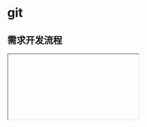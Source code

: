 <script setup>
import Iframe from '../../../components/Iframe.vue'
</script>

# git

## 需求开发流程

<Iframe link="//player.bilibili.com/player.html?aid=424243018&bvid=BV1B3411L7dx&cid=511907375&page=1" />

当接到一个需求，如：优惠券管理这个后端。可以按照此流程进行下去。

- 先本地创建一个分支，如：feature/bugcoupouns，并在这个项目上进行基本的需求开发

  - 开发过程中如果完成一个功能点就 commit 一次，不要全部完成了之后再一次 commit。
  - 多次 commit 记录可以方便回退到以前某个功能点前的代码
  - 直到开发完成最后一个 commit 提交

- 切换到 test 分支，拉取最新的 test 分支的代码。

- 使用 `cherry-pick` 命令将历史的 commit 记录提交到 同步到 test 上

  ```
  # 只有一个commit
  git cherry-pick e60d8d20268ad60f3268aa58d8f2a75767d6ccb7

  # 多个commit记录
  git cherry-pick commit1^..commit2  // [commit1,commit2]
  git cherry-pick commit1..commit2  // (commit1,commit2]
  ```

- 使用 `git push` 将本地代码推送到远端

- 切换回开发分支

- 将开发分支同步推送到远端 `git push -u origin feature/coupons`

  远端也会有一个 feature/bugcoupons 分支，也方便其他人看对代码改动了什么东西.

## 关于版本回退

<Iframe link="//player.bilibili.com/player.html?aid=211730082&bvid=BV1qa411C7Pc&cid=514121234&page=1" />

版本回退是 git 最棒的功能之一，git 给了我们一个可以犯错的机会，当我们不小心改错代码无法通过撤销操作回去的时候，这时候使用 git 的版本回退的特性，就可以非常好的让我们回到”**犯错前**“（前提是我们做好相对应的版本提交），以下是几个最重要的命令。

- 查看提交记录的日志

  ```
  git log
  ```

  会返回一系列非常长的哈希值，哈希值是版本回退的关键！ 也可以配合`git cherry-pick`使用

  ![image-20220221221948225](https://vitepress-source.oss-cn-beijing.aliyuncs.com/typoraimage-20220221221948225.png)

- 查看历史的 git 操作

  ```
  git reflog
  ```

  返回一些对版本的操作，不会包含 `git add`、`git status`的记录，所以非常的清晰！

  ![image-20220221222239169](https://vitepress-source.oss-cn-beijing.aliyuncs.com/typoraimage-20220221222239169.png)

- 回退历史版本

  ```
  # git git reset --hard + 哈希值
   git reset --hard 225a4b4 # 回退到 225a4b4 这个版本
  ```

  命令非常简单，只需要传递一次版本的哈希值即可快速在版本之间切换

总结下来比较关键的就是像同事说的，既然用了 git 就要充分的发挥 git 的作用，在做完一个小功能点的时候就打一次 commit，这是一个好习惯！

## git pull --rabase 优化提交记录

事情的起因是我 git 操作不当，被组长说了一下，研究了一下午 终于搞明白了！

![image-20220310162615121](https://vitepress-source.oss-cn-beijing.aliyuncs.com/typoraimage-20220310162615121.png)

![image-20220310162710685](https://vitepress-source.oss-cn-beijing.aliyuncs.com/typoraimage-20220310162710685.png)

刚开始我其实是很懵的，从始至终我其实都没有打过一个`Merge`命令，但是从结果日志来看那几个`Merge`的操作确实是我做的，这就令我非常的不解了，在向公司其他同事请教的过程中得知，导火索其实是`git pull` 的锅！我的业务场景如下：

我在本地分支完成了我功能的开发，现在需要合并到`test`分支上，于是我的目标是在`test`分支上执行`git cherry-pick`操作将我的代码检出到 test 上，因为我要避免有人更新过 test 分支，所以我在此之前先执行了一下`git pull`，出现了一个`Merge`的 vi 窗口（过去我一直没注意，直接就 wq 出去了），其实这个就是导火索！vi 窗口如下：

![image-20220310163537365](https://vitepress-source.oss-cn-beijing.aliyuncs.com/typoraimage-20220310163537365.png)

**原因**

`git pull` 其实是一个组合操作，其会执行 `git fetch + git merge` （过去其实完全不知道），因为有`git merge`的存在，所以最后的提交记录看起来就会很乱。

**解决方案**

使用`git pull --rebase`来进行合并本地和远程分支。既可以完美解决这个问题！

`git pull --rebase`也是一个组合操作，其会执行`git fetch + git rebase`，我们知道`git rebase`就是解决凌乱记录的一个大杀器，所以可以完美的解决！

**示例代码**

```
git pull --rebase origin test  # 拉取test的代码

# 如果有冲突解决冲突，此时的 current 代表的是远程 incomming 代表的是本地的代码

# git rebase --continue 保存冲突解决的状态（注意这时候不能使用 git commit 了）
```

这样操作之后我们的提交记录就是非常干净的一条链路了！

![image-20220310164901132](https://vitepress-source.oss-cn-beijing.aliyuncs.com/typoraimage-20220310164901132.png)

**补充**

`git log --graph`更加清晰的结构查看 log 记录

## 换一个思路使用 git 上传代码

> test 分支和 master 分支相比，test 分支中是包含一些新功能的代码，只有测试通过之后才会被放入 master 分支中。

过去由于我操作不当——在开发分支中拉取 master 分支，导致我的开发分支不干净了，中间有很多的其他的提交记录（按道理是不应该有的），这就导致使用 cherry-pick 操作用不了了。

![image-20220311124243016](https://vitepress-source.oss-cn-beijing.aliyuncs.com/typoraimage-20220311124243016.png)于是我重新的创建了一个干净的分支，在干净的分支上将我这个不干净的分支最后一版本的代码给放过去，再合并到 test 分支上，在实操过程中也是非常的困难，很多的冲突，临近下班之际我还是没有合并好，后面求助了一个带我的大哥，他大概只用了 30 秒，就解决了我快两个小时没有解决的问题.....

**他的思路**

- 删除了我原来的 test 分支

  ```
  git branch -D test
  ```

- 他基于我的新分支（已经包含最新代码）创建一个本地的 test 分支，并切换至改分支

  ```
  git checkout -b test
  ```

- 基于本地 test 分支拉取远程 test 分支的代码

  ```
  git pull --rebase origin test
  ```

- 有冲突解决冲突

- push 至远程的 test 分支

  ```
  git push origin test
  ```

这个思路和我的思路方向正好是完全相反的，我一直停留在用 cherry-pick 把我的代码合并到 test 上，但是大哥的方式是把 test 往我的合并，再推送到 test。非常的精髓，全程没用一个 cherry-pick 也实现了合并操作！

## git 强推代码

本周我在合并分支的时候，遇到一个从未见过的问题，简单的概括下来就是：

我的开发分支发起 PR 想合并至 master 发现有冲突，无法合并。于是我在本地开发分支（和远程开发分支保持一致的分支）拉取 master 代码，并无一点儿冲突，这就奇怪了！奇怪的点在于：

- 发起 pr 合并提示有冲突
- 直接拉取 master 代码并无冲突

这时候我求助了公司前辈，得知了一种强推代码的方法！

`git push origin test -f` 简单的说就是加了 `-f`

流程为：

- 本地分支拉取 master 代码

- 推送至远程开发分支

  这时候提示有冲突，push 不上去，这时候使用 `git push -f` 强推，

- 这时候 pr 已经无冲突，完美解决！

**强推知识点**

强推之后，会将远程的代码版本强制与当前本地的版本保持一致，远程的代码就是一个无冲突的版本，有的时候还是非常有用的，但是这个操作也是一个相对危险的操作！

不过就算不小心强推错了也没关系，毕竟 git 有给我们犯错的机会，能够版本回退！

## 合并 commit

过去使用 git 开发中一直有个痛点困扰着我，那就是会出现一些无用的 commit ，我们都知道一个 commit 就代表一个版本，所以理论上不应该有一些无用的版本，所以学习了一些这一方面的操作，来弥补一下自己 git 在这方面存在的不足；

过去我所遇到的**痛点**：

当我完成了功能 A 的需求开发，很开心，于是我迫不及待的使用 git 更新了一个版本 commit：

```
git commit -m "feat: A开发完成"
```

突然，我发现有一些测试代码居然没有删干净，还留着一些测试代码：

![image-20220415210554596](https://vitepress-source.oss-cn-beijing.aliyuncs.com/typoraimage-20220415210554596.png)

要上线的代码肯定不能有这些东西，所以我删去了那些 comsole.log alert 等等无用的代码，删完之后，多了一个版本，不得不再写个 commit:

```
git commit -m "refactor: 无用代码删除"
```

这就有了两个版本，但其实是自己失误，一个版本就行的， 所以需要将这两个 commit 合并成 一个 commit

**git commit --amend -m "message" 合并最近一次的 commit**

回到第二步，删除了测试代码之后，我只需要执行此操作，就可以非常完美的解决这个痛点问题！

```
git commit --amend -m "删除多余的log"
```

之后再次查看版本，会发现之后的版本已经不见了，成功的将最新的 commit 合并至了前一个 commit！

![image-20220415210955418](https://vitepress-source.oss-cn-beijing.aliyuncs.com/typoraimage-20220415210955418.png)

**其他**

其实也还是有其他的方法，当初我请教公司一个同事时，他在我电脑上一顿操作也合并了两个 commit，但是感觉操作的步骤相对来说比这个繁琐了好几个档次，对我来说能合并最近一次已经非常够用了，所以同事的那个方法可以暂时先放弃！反正，“能跑就行！”

![image-20220415211208349](https://vitepress-source.oss-cn-beijing.aliyuncs.com/typoraimage-20220415211208349.png)

## git 删除本地分支以及远程分支

随着接的需求增加，我们的分支已经不干净了，为了有一个 **干净又卫生** 的分支，我们需要删除掉一些确定已经无用的分支。

```
git branch -D feature/A // 删除本地的 feature/A 分支

git push origin --delete feature/A 删除远程的 feature/A 分支 (注意是 push --delete)
```

删除分支是一个相对危险的操作，一定要确保已经无用了再删除，如果本地和远程都删除了，那就有点儿危险了！

## 拉取最新的远程分支列表

开发中还是会出现一些并发更新的需求，比如我们开发的 A 需求需求更改到优惠券页面，但是同时在开发的 B 需求也在更改优惠券页面，A 需求基于 B 需求，所以这时候我们就得根据 B 需求的分支进行开发！

因为 B 需求也没有上线，它的代码也没有合并到 master，所以我们无法在 master 上获取 B 需求的代码，因为项目是比较早 clone 到本地的，所以这时候我们使用`git branch -a`是无法获取到 B 需求的分支的。

所以我们需要更新一下 远程分支列表

```
git remote update origin -p
```

执行之后，再使用`git branch -a`就可以获取最新的远程分支列表了，就可以切换到 B 需求的分支了。

## 采用 rebase 的方式合并 pr

我们知道使用 `rebase` 是能够优化整个分支的 commit 记录的，不会出现有多条线的情况，会让整个提交记录更加的清晰。

但是我们平时合并 pr 的时候，一版都是`merge` 操作，其实这个也是可以使用`rebase` 的方式来合并 pr 的，先对比一下二者的区别：

- 常规合并 pr

  ![image-20220915171001994](https://vitepress-source.oss-cn-beijing.aliyuncs.com/typoraimage-20220915171001994.png)

  > 很明显有左侧有多条线，在复杂的情况下可能会有非常多条线，不够清晰

- rebase 方式合并 pr

  ![image-20220915171159204](https://vitepress-source.oss-cn-beijing.aliyuncs.com/typoraimage-20220915171159204.png)

  都是一条直线，具体的 commit 记录非常的清晰。

具体是怎么使用 rebase 的方式合并分支呢？其实很简单，在图形化的界面合并按钮处其实是可以选择以哪种方式进行的合并的，这里选择 rebase 的方式即可。

> 不同的平台（github、gitlab）可能描述不太一样，但是认准有 rebase 的操作即可

![image-20220915171447155](https://vitepress-source.oss-cn-beijing.aliyuncs.com/typoraimage-20220915171447155.png)

## 更改 git 缓存的账号

> 本来急的我都想直接重装 git 了..... 还好忍住了。

当克隆一些有权限的项目时我们都需要输入一次账号密码才能克隆，默认情况下 git 会缓存住我们的首次登录的信息，当我们如果更换了一个其他账户之后，克隆的项目的账号密码还是之前第一次输入的账号和密码。

> 当两个人用一个 git 账号是非常不便的，（不好分锅~）

这也就会导致我们所有的 commit 记录都是另外一个账号的 commit 账号，就算我们把本地的 global 的 git 账户信息改了也是没用的，这时候我们需要重置本机保留的 git config 信息。

```
git config --system --unset credential.helper
```

执行之后我们再次`clone`、`push`、`pull` 都会需要输入账号密码，这个也不是我们想要的，需要再次设置成保留 config 信息。

```
git config --global credential.helper store
```

之后我们再次提交就会再次输入一次账号密码，这次的账号密码将会被缓存起来，之后再次操作就不需要再输账号密码了。

## 强推代码 2

过去当我们所处`feature/A`分支时，rebase 了 master 的代码之后，可以使用`git push -f origin feature/A`来强推至远程的`feature/A`分支。

leader 这回让我重置一下`develop`分支的代码，其实就是将`develop`分支的代码同步成为`master`的代码，所以我的第一想法就是：将`master`的代码强推至远程的`develop`分支就好了，也是分分钟的事，于是我做了以下的操作：

> 我所处的 master 分支

```
git push -f origin develop
```

![测试强推](https://vitepress-source.oss-cn-beijing.aliyuncs.com/WechatIMG385.png)

结果很明显失败了，原来是命令有错误，虽然我们所处在`master`分支，做了强推`develop`的命令，但是这样执行，代码本质的意思是：从本地`devlop`推到远程`develop`，所以 git 给的提示是 `Evertthing up-to-date`，正确的命令应该是：

```
git push origin master:develop -f
```

![感谢高人指点](https://vitepress-source.oss-cn-beijing.aliyuncs.com/WechatIMG58.png)

感谢高人指点！又清晰了一个操作。

## 强制覆盖代码

假设我们处在 test 分支，我需要将 test 分支的代码覆盖成 master 分支的代码，我们可以使用以下这个指令：

```
git reset --hard master  # 处在test分支执行这个指令
```

## git 绑定多个远程仓库指定推送

假设我们一个本地代码仓库需要同步绑定两个远程仓库地址（虽然这个场景确实比较少，但是还是会有的，如：github 仓库、gitee 仓库、gitlab 仓库），我们想一套代码同步这几个仓库。就需要涉及到以下几个指令：

### 添加远程仓库地址

```
git remote add <remote_name> <remote_url>

如：

git remote add githubRemote http://github.com/xxx/zzzz.git
```

### 修改远程仓库地址

```
git remote edit <remote_name>

如：

git remote edit githubRemote
```

执行后会打开一个 vim，更改地址即可

### 删除远程仓库地址

```
git remote rm <remote_name>

如：

git remote rm githubRemote
```

### 查看已绑定的远程仓库地址

```
git remote -v
```

### 推动代码到指定的远程仓库

前面我们已通过`git remote add` 添加了不用的远程仓库地址和对应的地址名，所以我们推送的时候加上对应的地址名即可。如：

```
git push githubRemote master
```

表示推送到 githubRemote 这个远程名对应的地址仓库的 master 分支。

## 从 stash 栈中取出指定的暂存内容

### 查看 stash 栈中已有的内容

```
git stash list
```

### 推送暂存内容

默认推送内容，我们可以直接使用以下命令来执行。

```
git stash push
```

但是这样存进 stash 中的内容我们其实没法知道具体是什么内容，如果能够像 `commit` 一样，存储一些信息，就会好很多，这点 git 肯定也是支持的。使用以下命令即可：

```
git stash save "<message>""
```

如：`git stash save "测试一下"`

### 弹出 最近一次 存入的 stash 内容

这个就和我们编程世界理解的栈是一样的，后进先出的，所以弹出最近一个是使用 pop 命令。

```
git stash pop
```

### 应用指定的 stash 栈中的内容。

假设 stash 栈中有三条数据，我只想取出第二条数据。

这是一个非常常见的场景，最恶心的是 pop 两次，但是思路上是不对的，这样我们会将无用的内容带入项目，也会丢失最新的 stash 栈中的内容。

正确思路应该是使用`apply`命令

```
git stash apply <stashKey>
```

如：`git stash apply stash@{2}`

这个操作试验过在 windows 电脑可能会有一些字符的兼容性，我们可以使用另外一个指令：

```
git stash apply --index <indexKey>
```

如：`git stash apply --index 2`

使用 `apply` 指令取出 stash 内容，stash 栈本身仍然会存在，并未被删除，所以还需要最后再了解一下如何删除指定的内容。

### 删除指定的 stash 记录

```
git stash drop <stashKey>
```

如：`git stash drop stash@{0}`

不过 drop 指令就不支持使用`--index` 的方式来删除记录了

## Revert 之后合并分支

有时我们在发版前，由于一些其他原因，产品可能会说这个需求不上了，我们需要代码回滚，这时候我们可以用 revert 一下代码。
revert 了之后，我们又用开发分支去合 pr，就会出现一个很奇怪的场景：没有文件变动，如下

![image-20230901160923480](https://image.jimmyxuexue.top/img/202309011609553.png)

通过检查一下 master 分支，发现我们开发分支的一些 commit master 上任然是有的。所以这个就是原因。

![image-20230901160956554](https://image.jimmyxuexue.top/img/202309011609613.png)

### 解决办法

- 蠢办法
  新建一个新的分支，把改动内容带到这个分支去合 pr
- 基于最新 master，创建新分支，rebase 一下我们的开发分支，再用这个分支去合代码即可。
- 再次 revert 掉上一个 revert 分支
  这是最方便的操作，等于再新增一个 commit 把之前删掉的内容又补回来

## 修改 git 大小写追踪

这个问题可能比较难碰到，但是一但碰到是很难排查的，非常诡异的问题，可能会出现一个 Git 仓库代码，A 电脑能跑，B 电脑报错，说 xxx 文件找不到。其实这个就是没有开启 git 大小写追踪导致的。我们最好是给电脑开启这个配置：

```
git config core.ignorecase false  # 关闭忽略大小写
git config core.ignorecase true  # 开启忽略大小写
```
